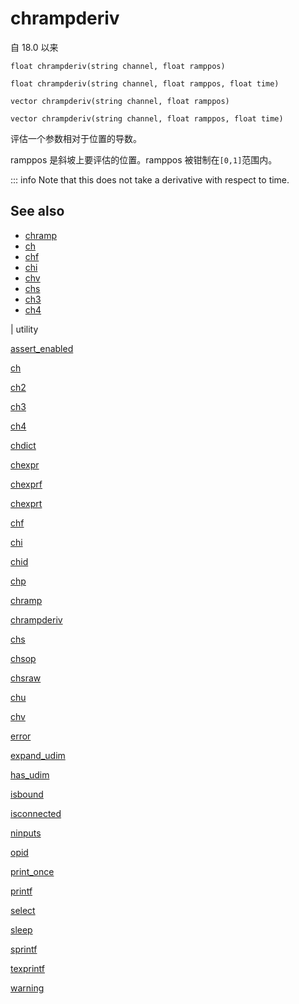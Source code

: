 # chrampderiv

自 18.0 以来

`float chrampderiv(string channel, float ramppos)`

`float chrampderiv(string channel, float ramppos, float time)`

`vector chrampderiv(string channel, float ramppos)`

`vector chrampderiv(string channel, float ramppos, float time)`

评估一个参数相对于位置的导数。

ramppos 是斜坡上要评估的位置。ramppos 被钳制在`[0,1]`范围内。

::: info Note that this does not take a derivative with respect to time.

## See also

- [chramp](chramp.html)
- [ch](ch.html)
- [chf](chf.html)
- [chi](chi.html)
- [chv](chv.html)
- [chs](chs.html)
- [ch3](ch3.html)
- [ch4](ch4.html)

|
utility

[assert_enabled](assert_enabled.html)

[ch](ch.html)

[ch2](ch2.html)

[ch3](ch3.html)

[ch4](ch4.html)

[chdict](chdict.html)

[chexpr](chexpr.html)

[chexprf](chexprf.html)

[chexprt](chexprt.html)

[chf](chf.html)

[chi](chi.html)

[chid](chid.html)

[chp](chp.html)

[chramp](chramp.html)

[chrampderiv](chrampderiv.html)

[chs](chs.html)

[chsop](chsop.html)

[chsraw](chsraw.html)

[chu](chu.html)

[chv](chv.html)

[error](error.html)

[expand_udim](expand_udim.html)

[has_udim](has_udim.html)

[isbound](isbound.html)

[isconnected](isconnected.html)

[ninputs](ninputs.html)

[opid](opid.html)

[print_once](print_once.html)

[printf](printf.html)

[select](select.html)

[sleep](sleep.html)

[sprintf](sprintf.html)

[texprintf](texprintf.html)

[warning](warning.html)

